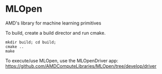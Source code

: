# MLOpen

AMD's library for machine learning primitives

To build, create a build director and run cmake.
```
mkdir build; cd build;
cmake ..
make 
```
To execute/use MLOpen, use the MLOpenDriver app: https://github.com/AMDComputeLibraries/MLOpen/tree/develop/driver

